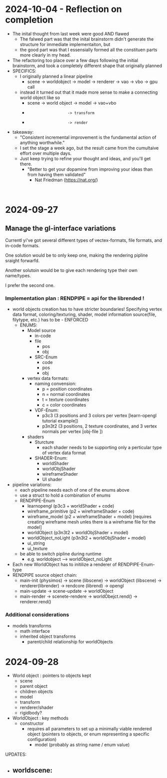 
# 2024-10-04 - Reflection on completion
- The inital thought from last week were good AND flawed
    - The falwed part was that the inital brainstorm didn't generate the structure for immediate implementaiton, but
    - the good part was that I essensially formed all the constituen parts more clearly in my head.
- The refactoring too place over a few days following the initial brainstorm, and took a completely different shape that originally planned
- SPECIFICS:
    - I originally planned a linear pipeline
        - scene -> worldobject -> model -> renderer -> vao -> vbo -> gpu call
    - instead it turned out that it made more sense to make a connecting world object like so
        - scene -> world object -> model -> vao+vbo
        -                       -> transform 
        -                       -> render
- takeaway:
    - "Consistent incremental improvement is the fundamental action of anything worthwhile."
    - I set the stage a week ago, but the result came from the cumultaive effort over multiple days.
    - Just keep trying to refine your thought and ideas, and you'll get there.
        - "Better to get your dopamine from improving your ideas than from having them validated"
            - Nat Friedman (https://nat.org/)

<br>



# 2024-09-27

## Manage the gl-interface variations
Currentl yi've got several different types of vectex-formats, file formats, and in-code formats. 

One solution would be to only keep one, making the rendering pipline sraight forwarfd.

Another solutoin would be to give each rendering type their own name/types.

I prefer the second one.

### Implementation plan : RENDPIPE = api for the librended !
- world objects creation has to have stricter boundaries! Specifying vertex data format, coloring/texturing, shader, model information source(file, filytype, etc.) has to be - ENFORCED
    - ENUMS:
        - Model source
            - in-code
            - file
                - pos
                - obj
            - SRC-Enum
                - code
                - pos
                - obj
        - vertex data formats:
            - naming convension:
                - p = position coordinates
                - n = normal coordinates
                - t = texture coordinates
                - c = color coordinates
            - VDF-Enum:
                - p3c3 (3 positions and 3 colors per vertex [learn-opengl tutorial example])
                - p3n3t2 (3 positions, 2 texture coordinates, and 3 vertex normals per vertex [obj-file ])
        - shaders
            - Sturcture
                - each shader needs to be supporting only a perticular type of vertex data format
            - SHADER-Enum:
                - worldShader
                - worldObjShader
                - wireframeShader
                - UI shader
- pipeline variations:
    - each pipeline needs each of one of the enums above
    - use a struct to hold a combination of enums
    - RENDPIPE-Enum
        - learnopengl (p3c3 + worldShader + code)
        - wireframe_primitive (p2 + wireframeShader + code)
        - wireframe_model (p2 + wireframeShader + model) [requires creating wireframe mesh unles there is a wireframe file for the model]
        - worldObject (p3n3t2 + worldObjShader + model)
        - worldObject_noLight (p3n3t2 + worldObjShader + model)
        - ui_string
        - ui_texture
    - be able to switch pipline during runtime
        - e.g. worldobject --> worldObject_noLight
- Each new WorldObject has to initilize a renderer of RENDPIPE-Enum-type
- RENDPIPE source object chain:
    - main-init  (physimos) -> scene (libscene) -> worldObject (libscene) -> renderer(librender) -> rendcore (librend) -> opengl
    - main-update           -> scene-update     -> worldObject
    - main-render           -> scenete-rendere  -> worldObejct.rend()      -> renderer.rend()   

### Additional considerations
- models transforms
    - math interface
    - inherited object transforms
        - parent/child relationship for worldObjects

# 2024-09-28
- World object : pointers to objects kept
    - scene
    - parent object
    - children objects
    - model
    - transform
    - renderer/shader
    - rigidbody?
- WorldObject : key methods
    - constructor
        - requires all parameters to set up a minimally viable rendered object (pointers to objects, or enum representing a specific configuration)
            - model (probably as string name / enum value)

UPDATES:
- worldscene:
    -

